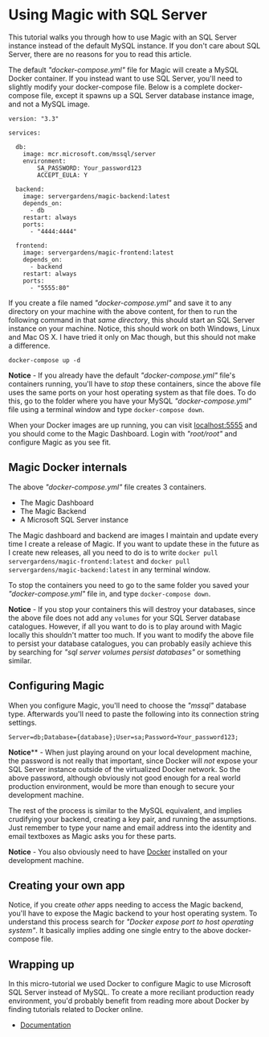 
# Using Magic with SQL Server

This tutorial walks you through how to use Magic with an SQL Server instance instead of the default MySQL
instance. If you don't care about SQL Server, there are no reasons for you to read this article.

The default _"docker-compose.yml"_ file for Magic will create a MySQL Docker container. If you instead
want to use SQL Server, you'll need to slightly modify your docker-compose file. Below is a complete
docker-compose file, except it spawns up a SQL Server database instance image, and not a MySQL image.

```
version: "3.3"

services:

  db:
    image: mcr.microsoft.com/mssql/server
    environment:
        SA_PASSWORD: Your_password123
        ACCEPT_EULA: Y

  backend:
    image: servergardens/magic-backend:latest
    depends_on:
      - db
    restart: always
    ports:
      - "4444:4444"

  frontend:
    image: servergardens/magic-frontend:latest
    depends_on:
      - backend
    restart: always
    ports:
      - "5555:80"
```

If you create a file named _"docker-compose.yml"_ and save it to any directory on your machine with the
above content, for then to run the following command in that _same directory_, this should start an SQL
Server instance on your machine. Notice, this should work on both Windows, Linux and Mac OS X. I have tried it only on
Mac though, but this should not make a difference.

```
docker-compose up -d
```

**Notice** - If you already have the default _"docker-compose.yml"_ file's containers running, you'll have
to _stop_ these containers, since the above file uses the same ports on your host operating system as that
file does. To do this, go to the folder where you have your MySQL _"docker-compose.yml"_ file using a terminal
window and type `docker-compose down`.

When your Docker images are up running, you can visit [localhost:5555](http://localhost:5555) and you should
come to the Magic Dashboard. Login with _"root/root"_ and configure Magic as you see fit.

## Magic Docker internals

The above _"docker-compose.yml"_ file creates 3 containers.

* The Magic Dashboard
* The Magic Backend
* A Microsoft SQL Server instance

The Magic dashboard and backend are images I maintain and update every time I create a release of Magic.
If you want to update these in the future as I create new releases, all you need to do is to write
`docker pull servergardens/magic-frontend:latest` and `docker pull servergardens/magic-backend:latest`
in any terminal window.

To stop the containers you need to go to the same folder you saved your _"docker-compose.yml"_
file in, and type `docker-compose down`.

**Notice** - If you stop your containers this will destroy your databases, since the above file does not add
any `volumes` for your SQL Server database catalogues. However, if all you want to do is to play around
with Magic locally this shouldn't matter too much. If you want to modify the above file to persist
your database catalogues, you can probably easily achieve this by searching for _"sql server volumes persist databases"_
or something similar.

## Configuring Magic

When you configure Magic, you'll need to choose the _"mssql"_ database type. Afterwards you'll need to
paste the following into its connection string settings.

```
Server=db;Database={database};User=sa;Password=Your_password123;
```

**Notice**** - When just playing around on your local development machine, the password is not really that
important, since Docker will _not_ expose your SQL Server instance outside of the virtualized Docker network.
So the above password, although obviously not good enough for a real world production environment,
would be more than enough to secure your development machine.

The rest of the process is similar to the MySQL equivalent, and implies crudifying your backend, creating
a key pair, and running the assumptions. Just remember to type your name and email address into the
identity and email textboxes as Magic asks you for these parts.

**Notice** - You also obviously need to have [Docker](https://www.docker.com/products/docker-desktop)
installed on your development machine.

## Creating your own app

Notice, if you create _other_ apps needing to access the Magic backend, you'll have to expose the Magic
backend to your host operating system. To understand this process search for _"Docker expose port to host operating system"_.
It basically implies adding one single entry to the above docker-compose file.

## Wrapping up

In this micro-tutorial we used Docker to configure Magic to use Microsoft SQL Server instead of MySQL.
To create a more reciliant production ready environment, you'd probably benefit from reading more about
Docker by finding tutorials related to Docker online.

* [Documentation](/documentation/)
